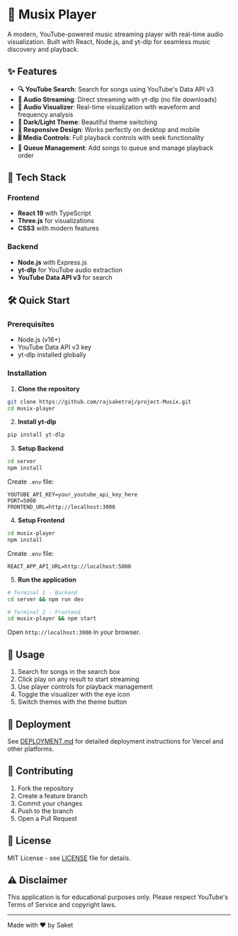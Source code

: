 # 🎵 Musix Player

A modern, YouTube-powered music streaming player with real-time audio visualization. Built with React, Node.js, and yt-dlp for seamless music discovery and playback.

## ✨ Features

- **🔍 YouTube Search**: Search for songs using YouTube's Data API v3
- **🎵 Audio Streaming**: Direct streaming with yt-dlp (no file downloads)
- **🎨 Audio Visualizer**: Real-time visualization with waveform and frequency analysis
- **🌙 Dark/Light Theme**: Beautiful theme switching
- **📱 Responsive Design**: Works perfectly on desktop and mobile
- **🎚️ Media Controls**: Full playback controls with seek functionality
- **📜 Queue Management**: Add songs to queue and manage playback order

## 🚀 Tech Stack

### Frontend

- **React 19** with TypeScript
- **Three.js** for visualizations
- **CSS3** with modern features

### Backend

- **Node.js** with Express.js
- **yt-dlp** for YouTube audio extraction
- **YouTube Data API v3** for search

## 🛠️ Quick Start

### Prerequisites

- Node.js (v16+)
- YouTube Data API v3 key
- yt-dlp installed globally

### Installation

1. **Clone the repository**

```bash
git clone https://github.com/rajsaketraj/project-Musix.git
cd musix-player
```

2. **Install yt-dlp**

```bash
pip install yt-dlp
```

3. **Setup Backend**

```bash
cd server
npm install
```

Create `.env` file:

```env
YOUTUBE_API_KEY=your_youtube_api_key_here
PORT=5000
FRONTEND_URL=http://localhost:3000
```

4. **Setup Frontend**

```bash
cd musix-player
npm install
```

Create `.env` file:

```env
REACT_APP_API_URL=http://localhost:5000
```

5. **Run the application**

```bash
# Terminal 1 - Backend
cd server && npm run dev

# Terminal 2 - Frontend
cd musix-player && npm start
```

Open `http://localhost:3000` in your browser.

## 🎯 Usage

1. Search for songs in the search box
2. Click play on any result to start streaming
3. Use player controls for playback management
4. Toggle the visualizer with the eye icon
5. Switch themes with the theme button

## 🚢 Deployment

See [DEPLOYMENT.md](./DEPLOYMENT.md) for detailed deployment instructions for Vercel and other platforms.

## 🤝 Contributing

1. Fork the repository
2. Create a feature branch
3. Commit your changes
4. Push to the branch
5. Open a Pull Request

## 📄 License

MIT License - see [LICENSE](LICENSE) file for details.

## ⚠️ Disclaimer

This application is for educational purposes only. Please respect YouTube's Terms of Service and copyright laws.

---

Made with ❤️ by Saket
